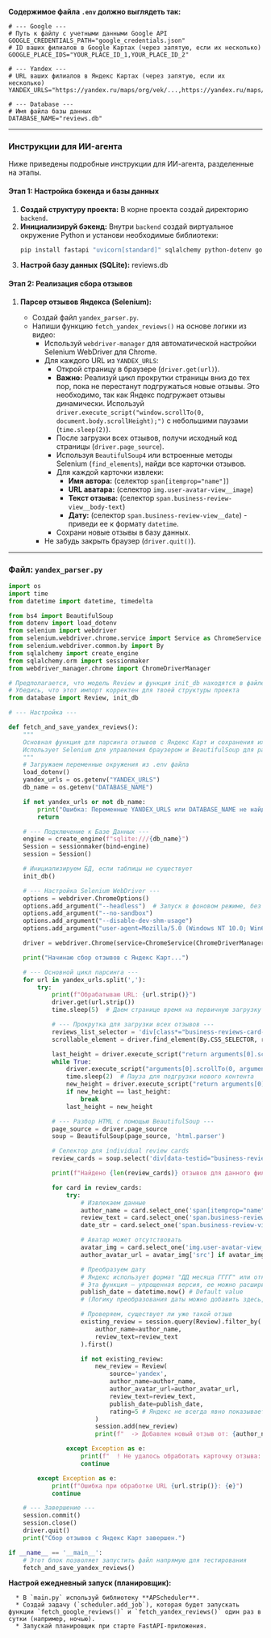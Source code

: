 **Содержимое файла `.env` должно выглядеть так:**

```env
# --- Google ---
# Путь к файлу с учетными данными Google API
GOOGLE_CREDENTIALS_PATH="google_credentials.json"
# ID ваших филиалов в Google Картах (через запятую, если их несколько)
GOOGLE_PLACE_IDS="YOUR_PLACE_ID_1,YOUR_PLACE_ID_2"

# --- Yandex ---
# URL ваших филиалов в Яндекс Картах (через запятую, если их несколько)
YANDEX_URLS="https://yandex.ru/maps/org/vek/...,https://yandex.ru/maps/org/vek/..."

# --- Database ---
# Имя файла базы данных
DATABASE_NAME="reviews.db"
```

---

### Инструкции для ИИ-агента

Ниже приведены подробные инструкции для ИИ-агента, разделенные на этапы.

#### **Этап 1: Настройка бэкенда и базы данных**

1.  **Создай структуру проекта:** В корне проекта создай директорию `backend`.
2.  **Инициализируй бэкенд:** Внутри `backend` создай виртуальное окружение Python и установи необходимые библиотеки:
    ```bash
    pip install fastapi "uvicorn[standard]" sqlalchemy python-dotenv google-api-python-client selenium webdriver-manager apscheduler
    ```
3.  **Настрой базу данных (SQLite):**
    reviews.db

#### **Этап 2: Реализация сбора отзывов**

1.  **Парсер отзывов Яндекса (Selenium):**

    - Создай файл `yandex_parser.py`.
    - Напиши функцию `fetch_yandex_reviews()` на основе логики из видео:
      - Используй `webdriver-manager` для автоматической настройки Selenium WebDriver для Chrome.
      - Для каждого URL из `YANDEX_URLS`:
        - Открой страницу в браузере (`driver.get(url)`).
        - **Важно:** Реализуй цикл прокрутки страницы вниз до тех пор, пока не перестанут подгружаться новые отзывы. Это необходимо, так как Яндекс подгружает отзывы динамически. Используй `driver.execute_script("window.scrollTo(0, document.body.scrollHeight);")` с небольшими паузами (`time.sleep(2)`).
        - После загрузки всех отзывов, получи исходный код страницы (`driver.page_source`).
        - Используя `BeautifulSoup4` или встроенные методы Selenium (`find_elements`), найди все карточки отзывов.
        - Для каждой карточки извлеки:
          - **Имя автора:** (селектор `span[itemprop="name"]`)
          - **URL аватара:** (селектор `img.user-avatar-view__image`)
          - **Текст отзыва:** (селектор `span.business-review-view__body-text`)
          - **Дату:** (селектор `span.business-review-view__date`) - приведи ее к формату `datetime`.
        - Сохрани новые отзывы в базу данных.
      - Не забудь закрыть браузер (`driver.quit()`).

---

### Файл: `yandex_parser.py`

```python
import os
import time
from datetime import datetime, timedelta

from bs4 import BeautifulSoup
from dotenv import load_dotenv
from selenium import webdriver
from selenium.webdriver.chrome.service import Service as ChromeService
from selenium.webdriver.common.by import By
from sqlalchemy import create_engine
from sqlalchemy.orm import sessionmaker
from webdriver_manager.chrome import ChromeDriverManager

# Предполагается, что модель Review и функция init_db находятся в файле database.py
# Убедись, что этот импорт корректен для твоей структуры проекта
from database import Review, init_db

# --- Настройка ---

def fetch_and_save_yandex_reviews():
    """
    Основная функция для парсинга отзывов с Яндекс Карт и сохранения их в базу данных.
    Использует Selenium для управления браузером и BeautifulSoup для разбора HTML.
    """
    # Загружаем переменные окружения из .env файла
    load_dotenv()
    yandex_urls = os.getenv("YANDEX_URLS")
    db_name = os.getenv("DATABASE_NAME")

    if not yandex_urls or not db_name:
        print("Ошибка: Переменные YANDEX_URLS или DATABASE_NAME не найдены в .env")
        return

    # --- Подключение к Базе Данных ---
    engine = create_engine(f"sqlite:///{db_name}")
    Session = sessionmaker(bind=engine)
    session = Session()

    # Инициализируем БД, если таблицы не существует
    init_db()

    # --- Настройка Selenium WebDriver ---
    options = webdriver.ChromeOptions()
    options.add_argument("--headless")  # Запуск в фоновом режиме, без открытия окна браузера
    options.add_argument("--no-sandbox")
    options.add_argument("--disable-dev-shm-usage")
    options.add_argument("user-agent=Mozilla/5.0 (Windows NT 10.0; Win64; x64) AppleWebKit/537.36 (KHTML, like Gecko) Chrome/91.0.4472.124 Safari/537.36")

    driver = webdriver.Chrome(service=ChromeService(ChromeDriverManager().install()), options=options)

    print("Начинаю сбор отзывов с Яндекс Карт...")

    # --- Основной цикл парсинга ---
    for url in yandex_urls.split(','):
        try:
            print(f"Обрабатываю URL: {url.strip()}")
            driver.get(url.strip())
            time.sleep(5)  # Даем странице время на первичную загрузку

            # --- Прокрутка для загрузки всех отзывов ---
            reviews_list_selector = 'div[class*="business-reviews-card-view__reviews-list"]'
            scrollable_element = driver.find_element(By.CSS_SELECTOR, reviews_list_selector)

            last_height = driver.execute_script("return arguments[0].scrollHeight", scrollable_element)
            while True:
                driver.execute_script("arguments[0].scrollTo(0, arguments[0].scrollHeight);", scrollable_element)
                time.sleep(2)  # Пауза для подгрузки нового контента
                new_height = driver.execute_script("return arguments[0].scrollHeight", scrollable_element)
                if new_height == last_height:
                    break
                last_height = new_height

            # --- Разбор HTML с помощью BeautifulSoup ---
            page_source = driver.page_source
            soup = BeautifulSoup(page_source, 'html.parser')

            # Селектор для individual review cards
            review_cards = soup.select('div[data-testid="business-review-view"]')

            print(f"Найдено {len(review_cards)} отзывов для данного филиала.")

            for card in review_cards:
                try:
                    # Извлекаем данные
                    author_name = card.select_one('span[itemprop="name"]').text.strip()
                    review_text = card.select_one('span.business-review-view__body-text').text.strip()
                    date_str = card.select_one('span.business-review-view__date').text.strip()

                    # Аватар может отсутствовать
                    avatar_img = card.select_one('img.user-avatar-view__image')
                    author_avatar_url = avatar_img['src'] if avatar_img and avatar_img.has_attr('src') else None

                    # Преобразуем дату
                    # Яндекс использует формат "ДД месяца ГГГГ" или относительные даты
                    # Эта функция — упрощенная версия, ее можно расширить для других форматов
                    publish_date = datetime.now() # Default value
                    # (Логику преобразования даты можно добавить здесь, если необходимо)

                    # Проверяем, существует ли уже такой отзыв
                    existing_review = session.query(Review).filter_by(
                        author_name=author_name,
                        review_text=review_text
                    ).first()

                    if not existing_review:
                        new_review = Review(
                            source='yandex',
                            author_name=author_name,
                            author_avatar_url=author_avatar_url,
                            review_text=review_text,
                            publish_date=publish_date,
                            rating=5 # Яндекс не всегда явно показывает рейтинг в HTML, ставим заглушку
                        )
                        session.add(new_review)
                        print(f"  -> Добавлен новый отзыв от: {author_name}")

                except Exception as e:
                    print(f"  ! Не удалось обработать карточку отзыва: {e}")
                    continue

        except Exception as e:
            print(f"Ошибка при обработке URL {url.strip()}: {e}")
            continue

    # --- Завершение ---
    session.commit()
    session.close()
    driver.quit()
    print("Сбор отзывов с Яндекс Карт завершен.")

if __name__ == '__main__':
    # Этот блок позволяет запустить файл напрямую для тестирования
    fetch_and_save_yandex_reviews()
```

**Настрой ежедневный запуск (планировщик):**

      * В `main.py` используй библиотеку **APScheduler**.
      * Создай задачу (`scheduler.add_job`), которая будет запускать функции `fetch_google_reviews()` и `fetch_yandex_reviews()` один раз в сутки (например, ночью).
      * Запускай планировщик при старте FastAPI-приложения.
